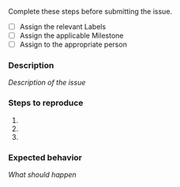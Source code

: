 Complete these steps before submitting the issue.

- [ ] Assign the relevant Labels
- [ ] Assign the applicable Milestone
- [ ] Assign to the appropriate person

### Description
_Description of the issue_

### Steps to reproduce
1.
2.
3.

### Expected behavior
_What should happen_
